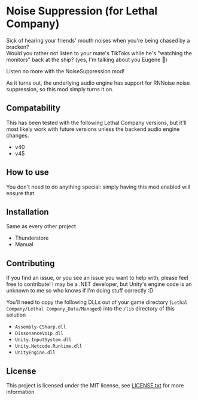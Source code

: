 # Noise Suppression (for Lethal Company)

Sick of hearing your friends' mouth noises when you're being chased by a bracken? \
Would you rather not listen to your mate's TikToks while he's "watching the monitors" back at the ship? (yes, I'm talking about you Eugene 👿)

Listen no more with the NoiseSuppression mod!

As it turns out, the underlying audio engine has support for RNNoise noise suppression, so this mod simply turns it on.

## Compatability

This has been tested with the following Lethal Company versions, but it'll most likely work with future versions unless the backend audio engine changes.

 - v40
 - v45

## How to use

You don't need to do anything special: simply having this mod enabled will ensure that

## Installation

Same as every other project

- Thunderstore
- Manual

## Contributing

If you find an issue, or you see an issue you want to help with, please feel free to contribute!
I may be a .NET developer, but Unity's engine code is an unknown to me so who knows if I'm doing stuff correctly :D

You'll need to copy the following DLLs out of your game directory (`Lethal Company/Lethal Company_Data/Managed`) into the `/lib` directory of this solution

 - `Assembly-CSharp.dll`
 - `DissonanceVoip.dll`
 - `Unity.InputSystem.dll`
 - `Unity.Netcode.Runtime.dll`
 - `UnityEngine.dll`

## License

This project is licensed under the MIT license, see [LICENSE.txt](./LICENSE.txt) for more information
